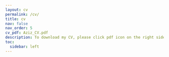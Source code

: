 ```yaml
---
layout: cv
permalink: /cv/
title: cv
nav: false
nav_order: 5
cv_pdf: Aziz_CV.pdf
description: To download my CV, please click pdf icon on the right side of the page.
toc:
  sidebar: left
---
```

